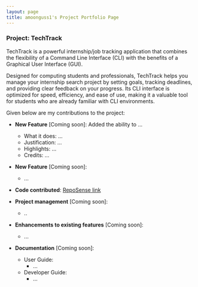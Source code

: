 ```yaml
---
layout: page
title: amoonguss1's Project Portfolio Page
---
```


### Project: TechTrack

TechTrack is a powerful internship/job tracking application that combines the flexibility of a Command Line Interface (CLI) with the benefits of a Graphical User Interface (GUI).

Designed for computing students and professionals, TechTrack helps you manage your internship search project by setting goals, tracking deadlines, and providing clear feedback on your progress. Its CLI interface is optimized for speed, efficiency, and ease of use, making it a valuable tool for students who are already familiar with CLI environments.

Given below are my contributions to the project:

* **New Feature** [Coming soon]: Added the ability to ...
    * What it does: ...
    * Justification: ...
    * Highlights: ...
    * Credits: ...

* **New Feature** [Coming soon]:
    * ...

* **Code contributed**: [RepoSense link](https://nus-cs2103-ay2223s2.github.io/tp-dashboard/?search=dsja612&breakdown=true)

* **Project management** [Coming soon]:
    * ..

* **Enhancements to existing features** [Coming soon]:
    * ...

* **Documentation** [Coming soon]:
    * User Guide:
        * ...
    * Developer Guide:
        * ...
